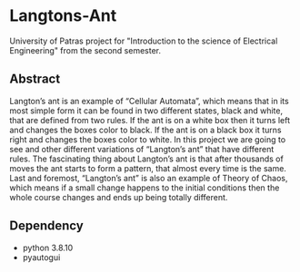 # Langtons-Ant

University of Patras project for "Introduction to the science of Electrical Engineering" from the second semester.

## Abstract

Langton’s ant is an example of “Cellular Automata”, which means that in its most simple form it can be 
found in two different states, black and white, that are defined from two rules. If the ant is on a white 
box then it turns left and changes the boxes color to black. If the ant is on a black box it turns right 
and changes the boxes color to white. In this project we are going to see and other different variations 
of “Langton’s ant” that have different rules. The fascinating thing about Langton’s ant is that after 
thousands of moves the ant starts to form a pattern, that almost every time is the same. Last and foremost, 
“Langton’s ant” is also an example of Theory of Chaos, which means if a small change happens to the initial 
conditions then the whole course changes and ends up being totally different.

## Dependency

- python 3.8.10
- pyautogui
